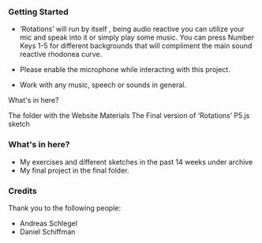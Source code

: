 ### Getting Started

- ‘Rotations’ will run by itself , being audio reactive you can utilize your mic and speak into it or simply play some music. You can press Number Keys 1-5 for different backgrounds that will compliment the main sound reactive rhodonea curve.

- Please enable the microphone while interacting with this project.

- Work with any music, speech or sounds in general.

What's in here?

The folder with the Website Materials
The Final version of ‘Rotations’ P5.js sketch


### What's in here?

- My exercises and different sketches in the past 14 weeks under archive
- My final project in the final folder.



### Credits

Thank you to the following people:

- Andreas Schlegel
- Daniel Schiffman
